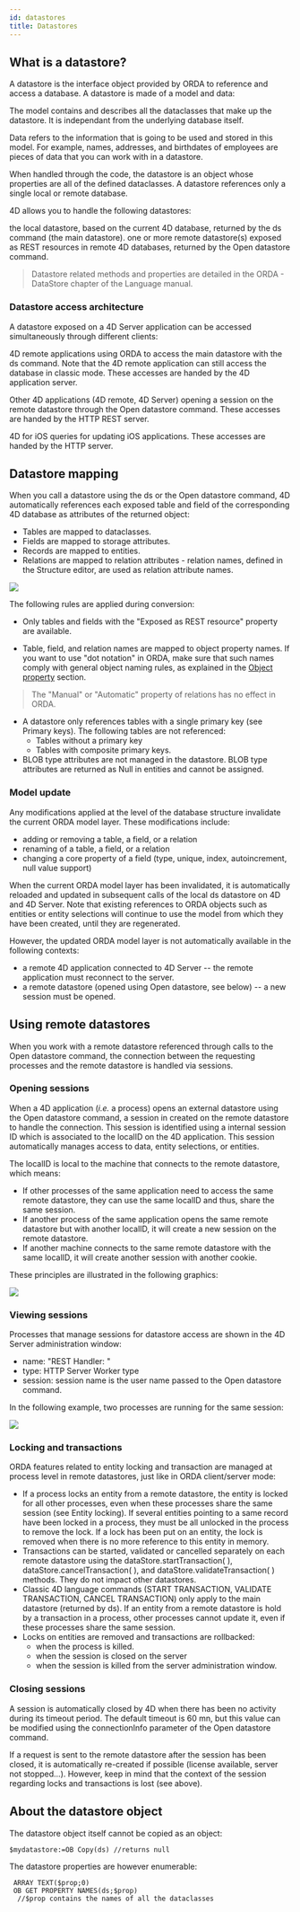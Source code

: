 ```yaml
---
id: datastores
title: Datastores
---
```


## What is a datastore?
  
A datastore is the interface object provided by ORDA to reference and access a database. A datastore is made of a model and data:

The model contains and describes all the dataclasses that make up the datastore. It is independant from the underlying database itself.

Data refers to the information that is going to be used and stored in this model. For example, names, addresses, and birthdates of employees are pieces of data that you can work with in a datastore.

When handled through the code, the datastore is an object whose properties are all of the defined dataclasses. A datastore references only a single local or remote database.

4D allows you to handle the following datastores:

the local datastore, based on the current 4D database, returned by the ds command (the main datastore).
one or more remote datastore(s) exposed as REST resources in remote 4D databases, returned by the Open datastore command. 

>Datastore related methods and properties are detailed in the ORDA - DataStore chapter of the Language manual.

### Datastore access architecture  
A datastore exposed on a 4D Server application can be accessed simultaneously through different clients:

4D remote applications using ORDA to access the main datastore with the ds command. Note that the 4D remote application can still access the database in classic mode. These accesses are handed by the 4D application server. 

Other 4D applications (4D remote, 4D Server) opening a session on the remote datastore through the Open datastore command. These accesses are handed by the HTTP REST server. 

4D for iOS queries for updating iOS applications. These accesses are handed by the HTTP server. 

## Datastore mapping  

When you call a datastore using the ds or the Open datastore command, 4D automatically references each exposed table and field of the corresponding 4D database as attributes of the returned object:

*	Tables are mapped to dataclasses.
*	Fields are mapped to storage attributes.
*	Records are mapped to entities.
*	Relations are mapped to relation attributes - relation names, defined in the Structure editor, are used as relation attribute names.

![](assets/en/Orda/datastoreMapping.png)
 
The following rules are applied during conversion:

*	Only tables and fields with the "Exposed as REST resource" property are available.

*	Table, field, and relation names are mapped to object property names. If you want to use "dot notation" in ORDA, make sure that such names comply with general object naming rules, as explained in the [Object property](Concepts/object.md#object-properties) section.

>The "Manual" or "Automatic" property of relations has no effect in ORDA.

*	A datastore only references tables with a single primary key (see Primary keys). The following tables are not referenced:
	*	Tables without a primary key
	*	Tables with composite primary keys.
*	BLOB type attributes are not managed in the datastore. BLOB type attributes are returned as Null in entities and cannot be assigned.

### Model update  

Any modifications applied at the level of the database structure invalidate the current ORDA model layer. These modifications include:

*	adding or removing a table, a field, or a relation
*	renaming of a table, a field, or a relation
*	changing a core property of a field (type, unique, index, autoincrement, null value support)

When the current ORDA model layer has been invalidated, it is automatically reloaded and updated in subsequent calls of the local ds datastore on 4D and 4D Server. Note that existing references to ORDA objects such as entities or entity selections will continue to use the model from which they have been created, until they are regenerated.

However, the updated ORDA model layer is not automatically available in the following contexts:

*	a remote 4D application connected to 4D Server -- the remote application must reconnect to the server. 
*	a remote datastore (opened using Open datastore, see below) -- a new session must be opened. 

## Using remote datastores  

When you work with a remote datastore referenced through calls to the Open datastore command, the connection between the requesting processes and the remote datastore is handled via sessions. 

 
### Opening sessions  

When a 4D application (*i.e.* a process) opens an external datastore using the Open datastore command, a session in created on the remote datastore to handle the connection. This session is identified using a internal session ID which is associated to the localID on the 4D application. This session automatically manages access to data, entity selections, or entities. 

The localID is local to the machine that connects to the remote datastore, which means:

*	If other processes of the same application need to access the same remote datastore, they can use the same localID and thus, share the same session. 
*	If another process of the same application opens the same remote datastore but with another localID, it will create a new session on the remote datastore.
*	If another machine connects to the same remote datastore with the same localID, it will create another session with another cookie.

These principles are illustrated in the following graphics:

![](assets/en/Orda/sessions.png)

### Viewing sessions  

Processes that manage sessions for datastore access are shown in the 4D Server administration window:

*	name: "REST Handler: <process name>" 
*	type: HTTP Server Worker type
*	session: session name is the user name passed to the Open datastore command.

In the following example, two processes are running for the same session:

![](assets/en/Orda/sessionAdmin.png)

### Locking and transactions  

ORDA features related to entity locking and transaction are managed at process level in remote datastores, just like in ORDA client/server mode:

*	If a process locks an entity from a remote datastore, the entity is locked for all other processes, even when these processes share the same session (see Entity locking). If several entities pointing to a same record have been locked in a process, they must be all unlocked in the process to remove the lock. If a lock has been put on an entity, the lock is removed when there is no more reference to this entity in memory. 
*	Transactions can be started, validated or cancelled separately on each remote datastore using the dataStore.startTransaction( ), dataStore.cancelTransaction( ), and dataStore.validateTransaction( ) methods. They do not impact other datastores. 
*	Classic 4D language commands (START TRANSACTION, VALIDATE TRANSACTION, CANCEL TRANSACTION) only apply to the main datastore (returned by ds).
If an entity from a remote datastore is hold by a transaction in a process, other processes cannot update it, even if these processes share the same session. 
*	Locks on entities are removed and transactions are rollbacked:
	*	when the process is killed.
	*	when the session is closed on the server
	*	when the session is killed from the server administration window.
 
### Closing sessions  

A session is automatically closed by 4D when there has been no activity during its timeout period. The default timeout is 60 mn, but this value can be modified using the connectionInfo parameter of the Open datastore command. 

If a request is sent to the remote datastore after the session has been closed, it is automatically re-created if possible (license available, server not stopped...). However, keep in mind that the context of the session regarding locks and transactions is lost (see above). 

## About the datastore object  

The datastore object itself cannot be copied as an object:

```code4d 
$mydatastore:=OB Copy(ds) //returns null
```


The datastore properties are however enumerable:


```code4d 
 ARRAY TEXT($prop;0)
 OB GET PROPERTY NAMES(ds;$prop)
  //$prop contains the names of all the dataclasses
```